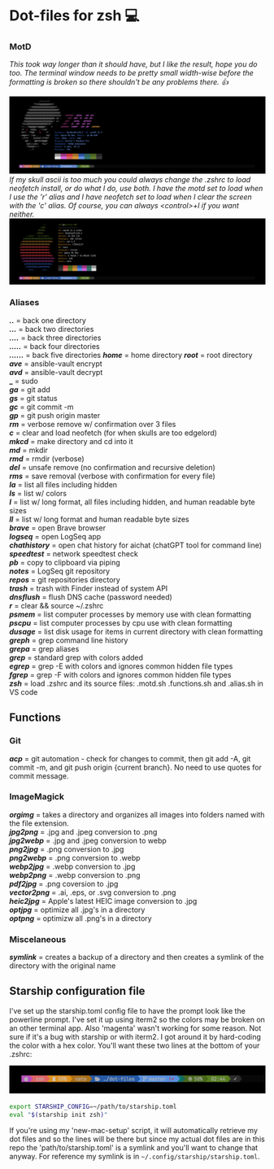 # Dot-files for zsh 💻

### MotD

_This took way longer than it should have, but I like the result, hope you do too. The terminal window needs to be pretty small width-wise before the formatting is broken so there shouldn't be any problems there. 👍_

![terminal screenshot with custom motd(neofetch inspired)](/assets/motd-screen.png)
_If my skull ascii is too much you could always change the .zshrc to load neofetch install, or do what I do, use both. I have the motd set to load when I use the 'r' alias and I have neofetch set to load when I clear the screen with the 'c' alias. Of course, you can always &lt;control&gt;+l if you want neither._
![terminal screenshot with neofetch displayed](/assets/neofetch.png)

### Aliases

**_.._** = back one directory  
**_..._** = back two directories  
**_...._** = back three directories  
**_....._** = back four directories  
**_......_** = back five directories
**_home_** = home directory
**_root_** = root directory
**_ave_** = ansible-vault encrypt  
**_avd_** = ansible-vault decrypt  
**\_** = sudo  
**_ga_** = git add  
**_gs_** = git status  
**_gc_** = git commit -m  
**_gp_** = git push origin master  
**_rm_** = verbose remove w/ confirmation over 3 files  
**_c_** = clear and load neofetch (for when skulls are too edgelord)  
**_mkcd_** = make directory and cd into it  
**_md_** = mkdir  
**_rmd_** = rmdir (verbose)  
**_del_** = unsafe remove (no confirmation and recursive deletion)  
**_rms_** = save removal (verbose with confirmation for every file)  
**_la_** = list all files including hidden  
**_ls_** = list w/ colors  
**_l_** = list w/ long format, all files including hidden, and human readable byte sizes  
**_ll_** = list w/ long format and human readable byte sizes  
**_brave_** = open Brave browser  
**_logseq_** = open LogSeq app  
**_chathistory_** = open chat history for aichat (chatGPT tool for command line)  
**_speedtest_** = network speedtest check  
**_pb_** = copy to clipboard via piping  
**_notes_** = LogSeq git repository  
**_repos_** = git repositories directory  
**_trash_** = trash with Finder instead of system API  
**_dnsflush_** = flush DNS cache (password needed)  
**_r_** = clear && source ~/.zshrc  
**_psmem_** = list computer processes by memory use with clean formatting  
**_pscpu_** = list computer processes by cpu use with clean formatting  
**_dusage_** = list disk usage for items in current directory with clean formatting  
**_greph_** = grep command line history  
**_grepa_** = grep aliases  
**_grep_** = standard grep with colors added  
**_egrep_** = grep -E with colors and ignores common hidden file types  
**_fgrep_** = grep -F with colors and ignores common hidden file types  
**_zsh_** = load .zshrc and its source files: .motd.sh .functions.sh and .alias.sh in VS code

## Functions

### Git

**_acp_** = git automation - check for changes to commit, then git add -A, git commit -m, and git push origin {current branch}. No need to use quotes for commit message.

### ImageMagick

**_orgimg_** = takes a directory and organizes all images into folders named with the file extension.  
**_jpg2png_** = .jpg and .jpeg conversion to .png  
**_jpg2webp_** = .jpg and .jpeg conversion to webp  
**_png2jpg_** = .png conversion to .jpg  
**_png2webp_** = .png conversion to .webp  
**_webp2jpg_** = .webp conversion to .jpg  
**_webp2png_** = .webp conversion to .png  
**_pdf2jpg_** = .png coversion to .jpg  
**_vector2png_** = .ai, .eps, or .svg conversion to .png  
**_heic2jpg_** = Apple's latest HEIC image conversion to .jpg  
**_optjpg_** = optimize all .jpg's in a directory  
**_optpng_** = optimizw all .png's in a directory

### Miscelaneous

**_symlink_** = creates a backup of a directory and then creates a symlink of the directory with the original name

## Starship configuration file

I've set up the starship.toml config file to have the prompt look like the powerline prompt. I've set it up using iterm2 so the colors may be broken on an other terminal app. Also 'magenta' wasn't working for some reason. Not sure if it's a bug with starship or with iterm2. I got around it by hard-coding the color with a hex color.
You'll want these two lines at the bottom of your .zshrc:

![prompt image](/assets/prompt.png)

```zsh
export STARSHIP_CONFIG=~/path/to/starship.toml
eval "$(starship init zsh)"
```

If you're using my 'new-mac-setup' script, it will automatically retrieve my dot files and so the lines will be there but since my actual dot files are in this repo the 'path/to/starship.toml' is a symlink and you'll want to change that anyway. For reference my symlink is in `~/.config/starship/starship.toml`.
